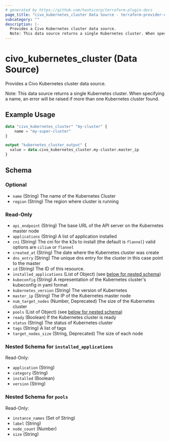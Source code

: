 ```yaml
---
# generated by https://github.com/hashicorp/terraform-plugin-docs
page_title: "civo_kubernetes_cluster Data Source - terraform-provider-civo"
subcategory: ""
description: |-
  Provides a Civo Kubernetes cluster data source.
  Note: This data source returns a single Kubernetes cluster. When specifying a name, an error will be raised if more than one Kubernetes cluster found.
---
```


# civo_kubernetes_cluster (Data Source)

Provides a Civo Kubernetes cluster data source.

Note: This data source returns a single Kubernetes cluster. When specifying a name, an error will be raised if more than one Kubernetes cluster found.

## Example Usage

```terraform
data "civo_kubernetes_cluster" "my-cluster" {
    name = "my-super-cluster"
}

output "kubernetes_cluster_output" {
  value = data.civo_kubernetes_cluster.my-cluster.master_ip
}
```

<!-- schema generated by tfplugindocs -->
## Schema

### Optional

- `name` (String) The name of the Kubernetes Cluster
- `region` (String) The region where cluster is running

### Read-Only

- `api_endpoint` (String) The base URL of the API server on the Kubernetes master node
- `applications` (String) A list of application installed
- `cni` (String) The cni for the k3s to install (the default is `flannel`) valid options are `cilium` or `flannel`
- `created_at` (String) The date where the Kubernetes cluster was create
- `dns_entry` (String) The unique dns entry for the cluster in this case point to the master
- `id` (String) The ID of this resource.
- `installed_applications` (List of Object) (see [below for nested schema](#nestedatt--installed_applications))
- `kubeconfig` (String) A representation of the Kubernetes cluster's kubeconfig in yaml format
- `kubernetes_version` (String) The version of Kubernetes
- `master_ip` (String) The IP of the Kubernetes master node
- `num_target_nodes` (Number, Deprecated) The size of the Kubernetes cluster
- `pools` (List of Object) (see [below for nested schema](#nestedatt--pools))
- `ready` (Boolean) If the Kubernetes cluster is ready
- `status` (String) The status of Kubernetes cluster
- `tags` (String) A list of tags
- `target_nodes_size` (String, Deprecated) The size of each node

<a id="nestedatt--installed_applications"></a>
### Nested Schema for `installed_applications`

Read-Only:

- `application` (String)
- `category` (String)
- `installed` (Boolean)
- `version` (String)


<a id="nestedatt--pools"></a>
### Nested Schema for `pools`

Read-Only:

- `instance_names` (Set of String)
- `label` (String)
- `node_count` (Number)
- `size` (String)


